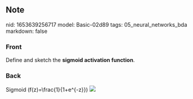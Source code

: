 ## Note
nid: 1653639256717
model: Basic-02d89
tags: 05_neural_networks_bda
markdown: false

### Front
Define and sketch the <b>sigmoid activation function</b>.

### Back
Sigmoid \(f(z)=\frac{1}{1+e^{-z}}\) <img src= 
"paste-f1fd8fcfc190b01eaafee8b02ef85a3673d331b4.jpg">
